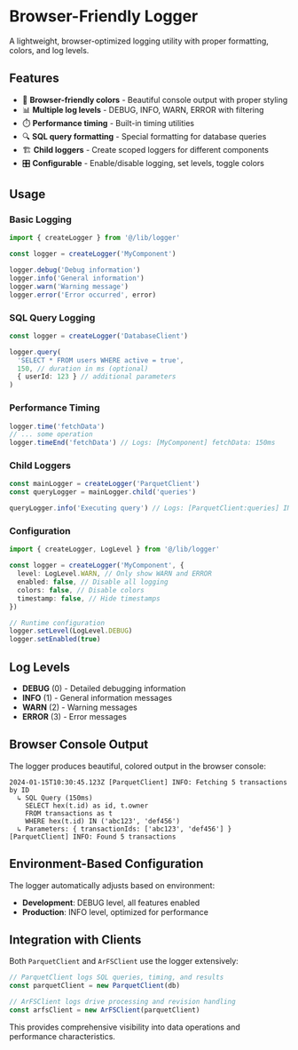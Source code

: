 # Browser-Friendly Logger

A lightweight, browser-optimized logging utility with proper formatting, colors, and log levels.

## Features

- 🎨 **Browser-friendly colors** - Beautiful console output with proper styling
- 📊 **Multiple log levels** - DEBUG, INFO, WARN, ERROR with filtering
- ⏱️ **Performance timing** - Built-in timing utilities
- 🔍 **SQL query formatting** - Special formatting for database queries
- 🏗️ **Child loggers** - Create scoped loggers for different components
- 🎛️ **Configurable** - Enable/disable logging, set levels, toggle colors

## Usage

### Basic Logging

```typescript
import { createLogger } from '@/lib/logger'

const logger = createLogger('MyComponent')

logger.debug('Debug information')
logger.info('General information')
logger.warn('Warning message')
logger.error('Error occurred', error)
```

### SQL Query Logging

```typescript
const logger = createLogger('DatabaseClient')

logger.query(
  'SELECT * FROM users WHERE active = true',
  150, // duration in ms (optional)
  { userId: 123 } // additional parameters
)
```

### Performance Timing

```typescript
logger.time('fetchData')
// ... some operation
logger.timeEnd('fetchData') // Logs: [MyComponent] fetchData: 150ms
```

### Child Loggers

```typescript
const mainLogger = createLogger('ParquetClient')
const queryLogger = mainLogger.child('queries')

queryLogger.info('Executing query') // Logs: [ParquetClient:queries] INFO: Executing query
```

### Configuration

```typescript
import { createLogger, LogLevel } from '@/lib/logger'

const logger = createLogger('MyComponent', {
  level: LogLevel.WARN, // Only show WARN and ERROR
  enabled: false, // Disable all logging
  colors: false, // Disable colors
  timestamp: false, // Hide timestamps
})

// Runtime configuration
logger.setLevel(LogLevel.DEBUG)
logger.setEnabled(true)
```

## Log Levels

- **DEBUG** (0) - Detailed debugging information
- **INFO** (1) - General information messages  
- **WARN** (2) - Warning messages
- **ERROR** (3) - Error messages

## Browser Console Output

The logger produces beautiful, colored output in the browser console:

```
2024-01-15T10:30:45.123Z [ParquetClient] INFO: Fetching 5 transactions by ID
  ↳ SQL Query (150ms)
    SELECT hex(t.id) as id, t.owner
    FROM transactions as t
    WHERE hex(t.id) IN ('abc123', 'def456')
  ↳ Parameters: { transactionIds: ['abc123', 'def456'] }
[ParquetClient] INFO: Found 5 transactions
```

## Environment-Based Configuration

The logger automatically adjusts based on environment:

- **Development**: DEBUG level, all features enabled
- **Production**: INFO level, optimized for performance

## Integration with Clients

Both `ParquetClient` and `ArFSClient` use the logger extensively:

```typescript
// ParquetClient logs SQL queries, timing, and results
const parquetClient = new ParquetClient(db)

// ArFSClient logs drive processing and revision handling  
const arfsClient = new ArFSClient(parquetClient)
```

This provides comprehensive visibility into data operations and performance characteristics.
